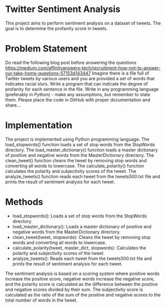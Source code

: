 # Twitter Sentiment Analysis
This project aims to perform sentiment analysis on a dataset of tweets. The goal is to determine the profanity score in tweets.

# Problem Statement
Do read the following blog post before answering the questions https://medium.com/affinityanswers-tech/recruitment-how-not-to-answer-our-take-home-questions-57153d143447 Imagine there is a file full of Twitter tweets by various users and you are provided a set of words that indicates racial slurs. Write a program that can indicate the degree of profanity for each sentence in the file. Write in any programming language (preferably in Python) - make any assumptions, but remember to state them. Please place the code in GitHub with proper documentation and share...

# Implementation
The project is implemented using Python programming language. The load_stopwords() function loads a set of stop words from the StopWords directory. The load_master_dictionary() function loads a master dictionary of positive and negative words from the MasterDictionary directory. The clean_tweet() function cleans the tweet by removing stop words and converting all words to lowercase. The calculate_polarity() function calculates the polarity and subjectivity scores of the tweet. The analyze_tweets() function reads each tweet from the tweets500.txt file and prints the result of sentiment analysis for each tweet.

# Methods
- load_stopwords(): Loads a set of stop words from the StopWords directory.
- load_master_dictionary(): Loads a master dictionary of positive and negative words from the MasterDictionary directory.
- clean_tweet(tweet, stopwords): Cleans the tweet by removing stop words and converting all words to lowercase.
- calculate_polarity(tweet, master_dict, stopwords): Calculates the polarity and subjectivity scores of the tweet.
- analyze_tweets(): Reads each tweet from the tweets500.txt file and prints the result of sentiment analysis for each tweet.

The sentiment analysis is based on a scoring system where positive words increase the positive score, negative words increase the negative score, and the polarity score is calculated as the difference between the positive and negative scores divided by their sum. The subjectivity score is calculated as the ratio of the sum of the positive and negative scores to the total number of words in the tweet.
